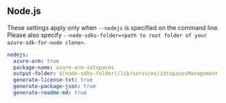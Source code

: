 ## Node.js

These settings apply only when `--nodejs` is specified on the command line.
Please also specify `--node-sdks-folder=<path to root folder of your azure-sdk-for-node clone>`.

``` yaml $(nodejs)
nodejs:
  azure-arm: true
  package-name: azure-arm-iotspaces
  output-folder: $(node-sdks-folder)/lib/services/iotspacesManagement
  generate-license-txt: true
  generate-package-json: true
  generate-readme-md: true
```

